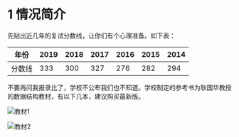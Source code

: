 # 1 情况简介
先贴出近几年的复试分数线，让你们有个心理准备。如下表：   
 
| 年份 | 2019 | 2018 | 2017 | 2016 | 2015 | 2014 |
| --- | --- | --- | --- | --- | --- | --- |
| 分数线 | 333 | 300 | 327 | 276 | 282 | 294 |

不要再问我报录比了，学校不公布我们也不知道。学校制定的参考书为耿国华教授的数据结构教材，有以下几本，建议购买最新版。

![教材1](https://raw.githubusercontent.com/luohua96/luohua96.github.io/master/images/%E6%95%B0%E6%8D%AE%E7%BB%93%E6%9E%84%E6%95%99%E6%9D%901.png)

![教材2](https://raw.githubusercontent.com/luohua96/luohua96.github.io/master/images/%E6%95%B0%E6%8D%AE%E7%BB%93%E6%9E%84%E6%95%99%E6%9D%902.png)